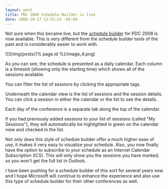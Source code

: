 ```yaml
---
layout: post
title: PDC 2008 Schedule Builder is live
date: 2008-10-17 13:52:23 -05:00
---
```


Not sure when this became live, but the [schedule builder](https://sessions.microsoftpdc.com/timeline.aspx) for PDC 2008 is now available. This is very different from the schedule builder tools of the past and is considerably easier to work with.

![](/img/posts/{% page.id %}/image_4.png) 

As you can see, the schedule is presented as a daily calendar. Each column is a timeslot (showing only the starting time) which shows all of the sessions available. 

You can filter the list of sessions by clicking the appropriate tags.

Underneath the calendar view is the list of sessions and the session details. You can click a session in either the calendar or the list to see the details.

Each day of the conference is a separate tab along the top of the calendar.

If you had previously added sessions to your list of sessions (called "My Sessions"), they will automatically be highlighted in green on the calendar view and checked in the list.

Not only does this style of schedule builder offer a much higher ease of use, it makes it very easy to visualize your schedule. Also, you now finally have the option to subscribe to your schedule as an Internet Calendar Subscription (ICS). This will only show you the sessions you have marked, so you won't get the full list in Outlook.

I have been pushing for a schedule builder of this sort for several years now and I hope Microsoft will continue to enhance the experience and also use this type of schedule builder for their other conferences as well.

